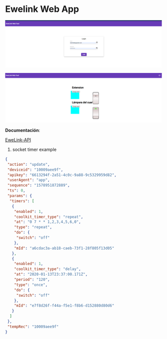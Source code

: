 # Ewelink Web App



![image-20210108101530233](assets/image-20210108101530233.png)

![image-20210108101535856](assets/image-20210108101535856.png)





**Documentación**:

[EweLink-API](https://ewelink-api.now.sh/docs/introduction)


1. socket timer example

````json
{
 "action": "update",
 "deviceid": "10009aee9f",
 "apikey": "6613294f-2a51-4c0c-9a88-9c5329959d82",
 "userAgent": "app",
 "sequence": "1578951872889",
 "ts": 0,
 "params": {
  "timers": [
   {
    "enabled": 1,
    "coolkit_timer_type": "repeat",
    "at": "0 7 * * 1,2,3,4,5,6,0",
    "type": "repeat",
    "do": {
     "switch": "off"
    },
    "mId": "a6cdac3a-ab18-caeb-73f1-28f805f13d05"
   },
   {
    "enabled": 1,
    "coolkit_timer_type": "delay",
    "at": "2020-01-13T23:37:00.171Z",
    "period": "120",
    "type": "once",
    "do": {
     "switch": "off"
    },
    "mId": "e7f8d26f-f44a-f5e1-f8b6-d152880d80d6"
   }
  ]
 },
 "tempRec": "10009aee9f"
}

````
